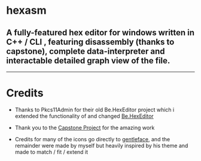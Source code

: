 #                                                                                                       hexasm

##                 A fully-featured hex editor for windows written in C++ / CLI , featuring disassembly (thanks to capstone), complete data-interpreter and interactable detailed graph view of the file.

---------------------------------------------------------------------------------------------------------------------------------------------------------------------------------------------------------------------------------------------------------------------------------



# Credits

* Thanks to Pkcs11Admin for their old Be.HexEditor project which i extended the functionality of and changed [Be.HexEditor]([https://github.com/capstone-engine/capstone](https://github.com/Pkcs11Admin/Be.HexEditor))

* Thank you to the [Capstone Project](https://github.com/capstone-engine/capstone) for the amazing work

* Credits for many of the icons go directly to [gentleface](http://gentleface.com/), and the remainder were made by myself but heavily inspired by his theme and made to match / fit / extend it
